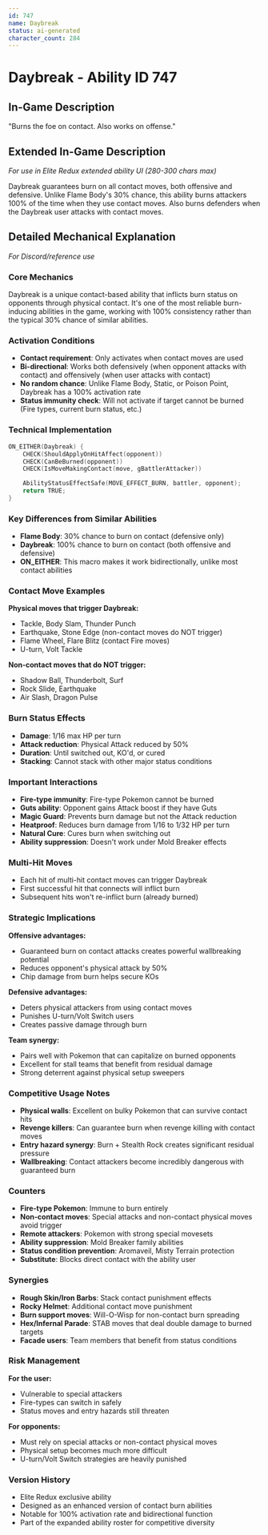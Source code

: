 ```yaml
---
id: 747
name: Daybreak
status: ai-generated
character_count: 284
---
```


# Daybreak - Ability ID 747

## In-Game Description
"Burns the foe on contact. Also works on offense."

## Extended In-Game Description
*For use in Elite Redux extended ability UI (280-300 chars max)*

Daybreak guarantees burn on all contact moves, both offensive and defensive. Unlike Flame Body's 30% chance, this ability burns attackers 100% of the time when they use contact moves. Also burns defenders when the Daybreak user attacks with contact moves.

## Detailed Mechanical Explanation
*For Discord/reference use*

### Core Mechanics
Daybreak is a unique contact-based ability that inflicts burn status on opponents through physical contact. It's one of the most reliable burn-inducing abilities in the game, working with 100% consistency rather than the typical 30% chance of similar abilities.

### Activation Conditions
- **Contact requirement**: Only activates when contact moves are used
- **Bi-directional**: Works both defensively (when opponent attacks with contact) and offensively (when user attacks with contact)
- **No random chance**: Unlike Flame Body, Static, or Poison Point, Daybreak has a 100% activation rate
- **Status immunity check**: Will not activate if target cannot be burned (Fire types, current burn status, etc.)

### Technical Implementation
```c
ON_EITHER(Daybreak) {
    CHECK(ShouldApplyOnHitAffect(opponent))
    CHECK(CanBeBurned(opponent))
    CHECK(IsMoveMakingContact(move, gBattlerAttacker))

    AbilityStatusEffectSafe(MOVE_EFFECT_BURN, battler, opponent);
    return TRUE;
}
```

### Key Differences from Similar Abilities
- **Flame Body**: 30% chance to burn on contact (defensive only)
- **Daybreak**: 100% chance to burn on contact (both offensive and defensive)
- **ON_EITHER**: This macro makes it work bidirectionally, unlike most contact abilities

### Contact Move Examples
**Physical moves that trigger Daybreak:**
- Tackle, Body Slam, Thunder Punch
- Earthquake, Stone Edge (non-contact moves do NOT trigger)
- Flame Wheel, Flare Blitz (contact Fire moves)
- U-turn, Volt Tackle

**Non-contact moves that do NOT trigger:**
- Shadow Ball, Thunderbolt, Surf
- Rock Slide, Earthquake
- Air Slash, Dragon Pulse

### Burn Status Effects
- **Damage**: 1/16 max HP per turn
- **Attack reduction**: Physical Attack reduced by 50%
- **Duration**: Until switched out, KO'd, or cured
- **Stacking**: Cannot stack with other major status conditions

### Important Interactions
- **Fire-type immunity**: Fire-type Pokemon cannot be burned
- **Guts ability**: Opponent gains Attack boost if they have Guts
- **Magic Guard**: Prevents burn damage but not the Attack reduction
- **Heatproof**: Reduces burn damage from 1/16 to 1/32 HP per turn
- **Natural Cure**: Cures burn when switching out
- **Ability suppression**: Doesn't work under Mold Breaker effects

### Multi-Hit Moves
- Each hit of multi-hit contact moves can trigger Daybreak
- First successful hit that connects will inflict burn
- Subsequent hits won't re-inflict burn (already burned)

### Strategic Implications
**Offensive advantages:**
- Guaranteed burn on contact attacks creates powerful wallbreaking potential
- Reduces opponent's physical attack by 50%
- Chip damage from burn helps secure KOs

**Defensive advantages:**
- Deters physical attackers from using contact moves
- Punishes U-turn/Volt Switch users
- Creates passive damage through burn

**Team synergy:**
- Pairs well with Pokemon that can capitalize on burned opponents
- Excellent for stall teams that benefit from residual damage
- Strong deterrent against physical setup sweepers

### Competitive Usage Notes
- **Physical walls**: Excellent on bulky Pokemon that can survive contact hits
- **Revenge killers**: Can guarantee burn when revenge killing with contact moves
- **Entry hazard synergy**: Burn + Stealth Rock creates significant residual pressure
- **Wallbreaking**: Contact attackers become incredibly dangerous with guaranteed burn

### Counters
- **Fire-type Pokemon**: Immune to burn entirely
- **Non-contact moves**: Special attacks and non-contact physical moves avoid trigger
- **Remote attackers**: Pokemon with strong special movesets
- **Ability suppression**: Mold Breaker family abilities
- **Status condition prevention**: Aromaveil, Misty Terrain protection
- **Substitute**: Blocks direct contact with the ability user

### Synergies
- **Rough Skin/Iron Barbs**: Stack contact punishment effects
- **Rocky Helmet**: Additional contact move punishment
- **Burn support moves**: Will-O-Wisp for non-contact burn spreading
- **Hex/Infernal Parade**: STAB moves that deal double damage to burned targets
- **Facade users**: Team members that benefit from status conditions

### Risk Management
**For the user:**
- Vulnerable to special attackers
- Fire-types can switch in safely
- Status moves and entry hazards still threaten

**For opponents:**
- Must rely on special attacks or non-contact physical moves
- Physical setup becomes much more difficult
- U-turn/Volt Switch strategies are heavily punished

### Version History
- Elite Redux exclusive ability
- Designed as an enhanced version of contact burn abilities
- Notable for 100% activation rate and bidirectional function
- Part of the expanded ability roster for competitive diversity